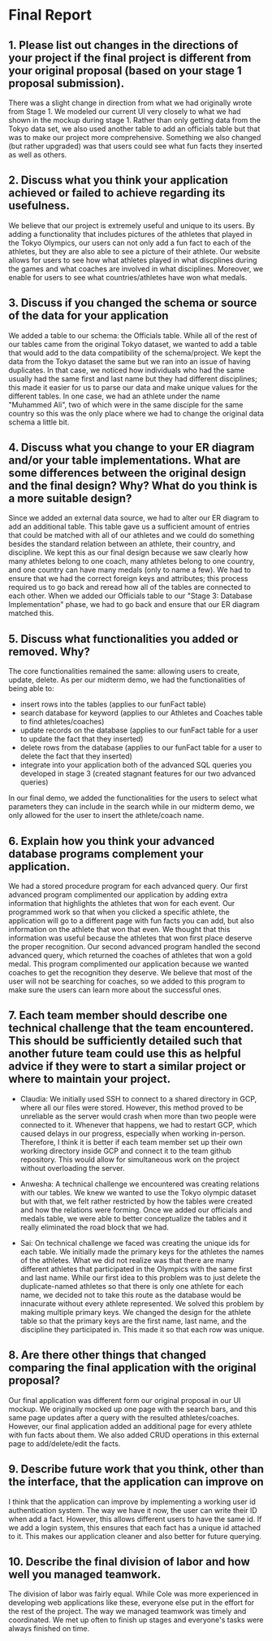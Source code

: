 # Final Report

## 1. Please list out changes in the directions of your project if the final project is different from your original proposal (based on your stage 1 proposal submission).

There was a slight change in direction from what we had originally wrote from Stage 1. We modeled our current UI very closely to what we had shown in the mockup during stage 1. Rather than only getting data from the Tokyo data set, we also used another table to add an officials table but that was to make our project more comprehensive. Something we also changed (but rather upgraded) was that users could see what fun facts they inserted as well as others.

## 2. Discuss what you think your application achieved or failed to achieve regarding its usefulness.

We believe that our project is extremely useful and unique to its users. By adding a functionality that includes pictures of the athletes that played in the Tokyo Olympics, our users can not only add a fun fact to each of the athletes, but they are also able to see a picture of their athlete. Our website allows for users to see how what athletes played in what discplines during the games and what coaches are involved in what disciplines. Moreover, we enable for users to see what countries/athletes have won what medals.

## 3. Discuss if you changed the schema or source of the data for your application

We added a table to our schema: the Officials table. While all of the rest of our tables came from the original Tokyo dataset, we wanted to add a table that would add to the data compatibility of the schema/project. We kept the data from the Tokyo dataset the same but we ran into an issue of having duplicates. In that case, we noticed how individuals who had the same usually had the same first and last name but they had different disciplines; this made it easier for us to parse our data and make unique values for the different tables. In one case, we had an athlete under the name "Muhammed Ali", two of which were in the same disciple for the same country so this was the only place where we had to change the original data schema a little bit. 

## 4. Discuss what you change to your ER diagram and/or your table implementations. What are some differences between the original design and the final design? Why? What do you think is a more suitable design? 

Since we added an external data source, we had to alter our ER diagram to add an additional table. This table gave us a sufficient amount of entries that could be matched with all of our athletes and we could do something besides the standard relation between an athlete, their country, and discipline. We kept this as our final design because we saw clearly how many athletes belong to one coach, many athletes belong to one country, and one country can have many medals (only to name a few). We had to ensure that we had the correct foreign keys and attributes; this process required us to go back and reread how all of the tables are connected to each other. When we added our Officials table to our "Stage 3: Database Implementation" phase, we had to go back and ensure that our ER diagram matched this. 

## 5. Discuss what functionalities you added or removed. Why?

The core functionalities remained the same: allowing users to create, update, delete. As per our midterm demo, we had the functionalities of being able to: 
  - insert rows into the tables (applies to our funFact table) 
  - search database for keyword (applies to our Athletes and Coaches table to find athletes/coaches)
  - update records on the database (applies to our funFact table for a user to update the fact that they inserted) 
  - delete rows from the database (applies to our funFact table for a user to delete the fact that they inserted) 
  - integrate into your application both of the advanced SQL queries you developed in stage 3 (created stagnant features for our two advanced queries)
 
In our final demo, we added the functionalities for the users to select what parameters they can include in the search while in our midterm demo, we only allowed for the user to insert the athlete/coach name. 

## 6. Explain how you think your advanced database programs complement your application.

We had a stored procedure program for each advanced query. Our first advanced program complimented our application by adding extra information that highlights the athletes that won for each event. Our programmed work so that when you clicked a specific athlete, the application will go to a different page with fun facts you can add, but also information on the athlete that won that even. We thought that this information was useful because the athletes that won first place deserve the proper recognition. Our second advanced program handled the second advanced query, which returned the coaches of athletes that won a gold medal. This program complimented our application because we wanted coaches to get the recognition they deserve. We believe that most of the user will not be searching for coaches, so we added to this program to make sure the users can learn more about the successful ones.


## 7. Each team member should describe one technical challenge that the team encountered.  This should be sufficiently detailed such that another future team could use this as helpful advice if they were to start a similar project or where to maintain your project. 

- Claudia: We initially used SSH to connect to a shared directory in GCP, where all our files were stored. However, this method proved to be unreliable as the server would crash when more than two people were connected to it. Whenever that happens, we had to restart GCP, which caused delays in our progress, especially when working in-person. Therefore, I think it is better if each team member set up their own working directory inside GCP and connect it to the team github repository. This would allow for simultaneous work on the project without overloading the server. 

- Anwesha: A technical challenge we encountered was creating relations with our tables. We knew we wanted to use the Tokyo olympic dataset but with that, we felt rather restricted by how the tables were created and how the relations were forming. Once we added our officials and medals table, we were able to better conceptualize the tables and it really eliminated the road block that we had. 

- Sai: On technical challenge we faced was creating the unique ids for each table. We initially made the primary keys for the athletes the names of the athletes. What we did not realize was that there are many different athletes that participated in the Olympics with the same first and last name. While our first idea to this problem was to just delete the duplicate-named athletes so that there is only one athlete for each name, we decided not to take this route as the database would be innacurate without every athlete represented. We solved this problem by making multiple primary keys. We changed the design for the athlete table so that the primary keys are the first name, last name, and the discipline they participated in. This made it so that each row was unique.

## 8. Are there other things that changed comparing the final application with the original proposal?

Our final application was different form our original proposal in our UI mockup. We originally mocked up one page with the search bars, and this same page updates after a query with the resulted athletes/coaches. However, our final application added an additional page for every athlete with fun facts about them. We also added CRUD operations in this external page to add/delete/edit the facts. 

## 9. Describe future work that you think, other than the interface, that the application can improve on

I think that the application can improve by implementing a working user id authentication system. The way we have it now, the user can write their ID when add a fact. However, this allows different users to have the same id. If we add a login system, this ensures that each fact has a unique id attached to it. This makes our application cleaner and also better for future querying.

## 10. Describe the final division of labor and how well you managed teamwork.

The division of labor was fairly equal. While Cole was more experienced in developing web applications like these, everyone else put in the effort for the rest of the project. The way we managed teamwork was timely and coordinated. We met up often to finish up stages and everyone's tasks were always finished on time.
